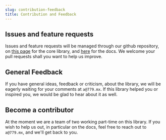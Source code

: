 ```yaml
---
slug: contribution-feedback
title: Contribution and Feedback
---
```



## Issues and feature requests

Issues and feature requests will be managed through our github repository, on [this page](https://github.com/fwrlines/swatch/issues) for the core library, and [here](https://github.com/fwrlines/swatch-docs/issues) for the docs. We welcome your pull requests shall you want to help us improve.

## General Feedback

If you have general ideas, feedback or criticism, about the library, we will be eagerly waiting for your comments at `a@779.mx`. If this library helped you or inspired you, we would be glad to hear about it as well.

## Become a contributor

At the moment we are a team of two working part-time on this library. If you wish to help us out, in particular on the docs, feel free to reach out to `a@779.mx`, and we'll get back to you.
